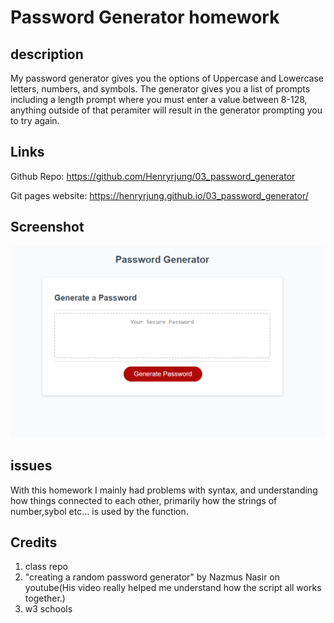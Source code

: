 # Password Generator homework

## description

My password generator gives you the options of Uppercase and Lowercase letters, numbers, and symbols. The generator gives you a list of prompts including a length prompt where you must enter a value between 8-128, anything outside of that peramiter will result in the generator prompting you to try again.

## Links 

Github Repo: https://github.com/Henryrjung/03_password_generator 

Git pages website: https://henryrjung.github.io/03_password_generator/

## Screenshot 
![Image 1](./assets/03_password_generator_screenshot01.PNG)

## issues 
With this homework I mainly had problems with syntax, and understanding how things connected to each other, primarily how the strings of number,sybol etc... is used by the function.

## Credits

1. class repo
1. "creating a random password generator" by Nazmus Nasir on youtube(His video really helped me understand how the script all works together.)
1. w3 schools 
